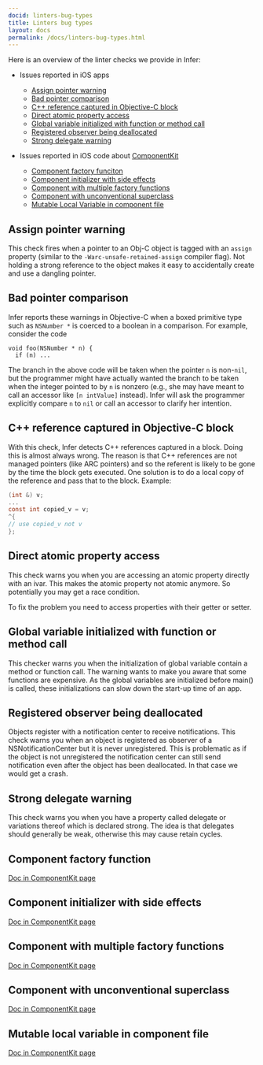 ```yaml
---
docid: linters-bug-types
title: Linters bug types
layout: docs
permalink: /docs/linters-bug-types.html
---
```


Here is an overview of the linter checks we provide in Infer:

- Issues reported in iOS apps
  - [Assign pointer warning](/docs/linters-bug-types.html#ASSIGN_POINTER_WARNING)
  - [Bad pointer comparison](/docs/linters-bug-types.html#BAD_POINTER_COMPARISON)
  - [C++ reference captured in Objective-C block](/docs/linters-bug-types.html#CXX_REFERENCE_CAPTURED_IN_OBJC_BLOCK)
  - [Direct atomic property access](/docs/linters-bug-types.html#DIRECT_ATOMIC_PROPERTY_ACCESS)
  - [Global variable initialized with function or method call](/docs/linters-bug-types.html#GLOBAL_VARIABLE_INITIALIZED_WITH_FUNCTION_OR_METHOD_CALL)
  - [Registered observer being deallocated](/docs/linters-bug-types.html#REGISTERED_OBSERVER_BEING_DEALLOCATED)
  - [Strong delegate warning](/docs/linters-bug-types.html#STRONG_DELEGATE_WARNING)
  
- Issues reported in iOS code about [ComponentKit](http://componentkit.org)
  - [Component factory funciton](/docs/linters-bug-types.html#COMPONENT_FACTORY_FUNCTION)
  - [Component initializer with side effects](/docs/linters-bug-types.html#COMPONENT_INITIALIZER_WITH_SIDE_EFFECTS)
  - [Component with multiple factory functions](/docs/linters-bug-types.html#COMPONENT_WITH_MULTIPLE_FACTORY_FUNCTIONS)
  - [Component with unconventional superclass](/docs/linters-bug-types.html#COMPONENT_WITH_UNCONVENTIONAL_SUPERCLASS)
  - [Mutable Local Variable in component file](/docs/linters-bug-types.html#MUTABLE_LOCAL_VARIABLE_IN_COMPONENT_FILE)


 
## <a name="ASSIGN_POINTER_WARNING"></a> Assign pointer warning

This check fires when a pointer to an Obj-C object is tagged with an `assign` property (similar to the `-Warc-unsafe-retained-assign` compiler flag). Not holding a strong reference to the object makes it easy to accidentally create and use a dangling pointer.

## <a name="BAD_POINTER_COMPARISON"></a> Bad pointer comparison

Infer reports these warnings in Objective-C when a boxed primitive type such as `NSNumber *` is coerced to a boolean in a comparison. For example, consider the code

```objc
void foo(NSNumber * n) {
  if (n) ...
```

The branch in the above code will be taken when the pointer `n` is non-`nil`, but the programmer might have actually wanted the branch to be taken when the integer pointed to by `n` is nonzero (e.g., she may have meant to call an accessor like `[n intValue]` instead). Infer will ask the programmer explicitly compare `n` to `nil` or call an accessor to clarify her intention.

## <a name="CXX_REFERENCE_CAPTURED_IN_OBJC_BLOCK"></a> C++ reference captured in Objective-C block

With this check, Infer detects C++ references captured in a block. Doing this is almost always wrong.
The reason is that C++ references are not managed pointers (like ARC pointers) and so the referent is
likely to be gone by the time the block gets executed.
One solution is to do a local copy of the reference and pass that to the block. Example:

```c
(int &) v;
...
const int copied_v = v;
^{
// use copied_v not v
};
```


## <a name="DIRECT_ATOMIC_PROPERTY_ACCESS"></a> Direct atomic property access

This check warns you when you are accessing an atomic property directly with an ivar.
This makes the atomic property not atomic anymore. So potentially you may get a race condition.

To fix the problem you need to access properties with their getter or setter.

## <a name="GLOBAL_VARIABLE_INITIALIZED_WITH_FUNCTION_OR_METHOD_CALL"></a> Global variable initialized with function or method call

This checker warns you when the initialization of global variable contain a method or function call.
The warning wants to make you aware that some functions are expensive.
As the global variables are initialized before main() is called, these initializations can slow down the
start-up time of an app.

## <a name="REGISTERED_OBSERVER_BEING_DEALLOCATED"></a> Registered observer being deallocated

Objects register with a notification center to receive notifications.
This check warns you when an object is registered as observer of a NSNotificationCenter but
it is never unregistered. This is problematic as if the object is not unregistered
the notification center can still send notification even after the object has been deallocated.
In that case we would get a crash.

## <a name="STRONG_DELEGATE_WARNING"></a> Strong delegate warning

This check warns you when you have a property called delegate or variations thereof which is declared strong. The idea is that
delegates should generally be weak, otherwise this may cause retain cycles.

## <a name="COMPONENT_FACTORY_FUNCTION"></a> Component factory function

[Doc in ComponentKit page](http://componentkit.org/docs/break-out-composites.html)

## <a name="COMPONENT_INITIALIZER_WITH_SIDE_EFFECTS"></a> Component initializer with side effects

[Doc in ComponentKit page](http://componentkit.org/docs/no-side-effects.html)

## <a name="COMPONENT_WITH_MULTIPLE_FACTORY_FUNCTIONS"></a> Component with multiple factory functions

[Doc in ComponentKit page](http://componentkit.org/docs/avoid-overrides.html)


## <a name="COMPONENT_WITH_UNCONVENTIONAL_SUPERCLASS"></a> Component with unconventional superclass

[Doc in ComponentKit page](http://componentkit.org/docs/never-subclass-components.html)

## <a name="MUTABLE_LOCAL_VARIABLE_IN_COMPONENT_FILE"></a> Mutable local variable in component file

[Doc in ComponentKit page](http://componentkit.org/docs/avoid-local-variables.html)










